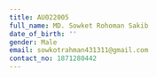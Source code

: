 ```yaml
---
title: AU022005
full_name: MD. Sowket Rohoman Sakib
date_of_birth: ''
gender: Male
email: sowkotrahman431311@gmail.com
contact_no: 1871280442
---
```


